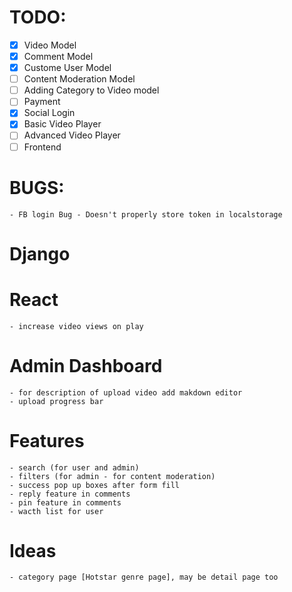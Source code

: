 # TODO:
* [x] Video Model
* [x] Comment Model
* [x] Custome User Model
* [ ] Content Moderation Model 
* [ ] Adding Category to Video model
* [ ] Payment
* [x] Social Login
* [x] Basic Video Player
* [ ] Advanced Video Player
* [ ] Frontend

# BUGS:
	- FB login Bug - Doesn't properly store token in localstorage

# Django

# React
    - increase video views on play

# Admin Dashboard
    - for description of upload video add makdown editor 
    - upload progress bar 


# Features 
    - search (for user and admin)
    - filters (for admin - for content moderation)
    - success pop up boxes after form fill
    - reply feature in comments
    - pin feature in comments 
    - wacth list for user   

# Ideas 
    - category page [Hotstar genre page], may be detail page too